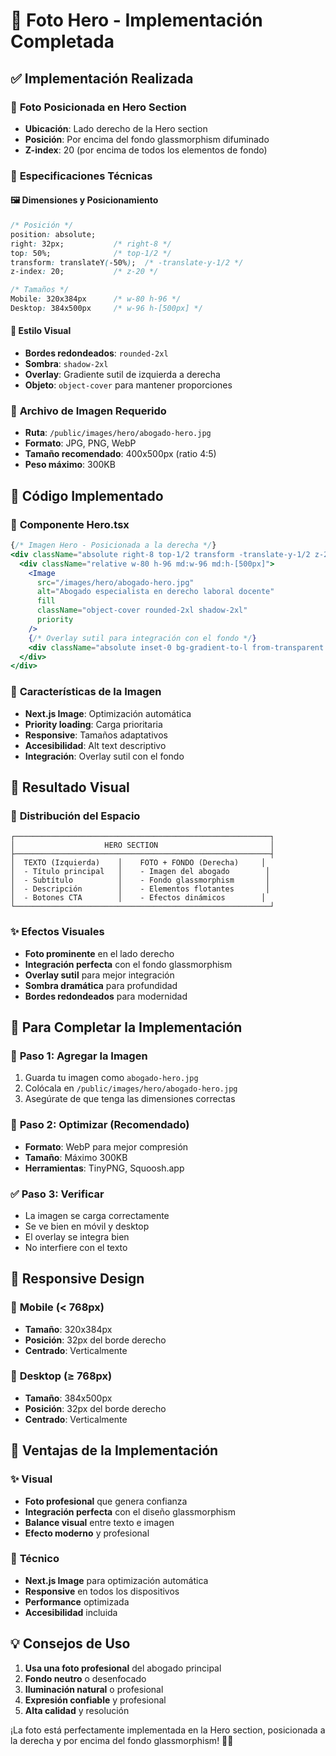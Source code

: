 # 📸 Foto Hero - Implementación Completada

## ✅ **Implementación Realizada**

### 🎯 **Foto Posicionada en Hero Section**
- **Ubicación**: Lado derecho de la Hero section
- **Posición**: Por encima del fondo glassmorphism difuminado
- **Z-index**: 20 (por encima de todos los elementos de fondo)

### 📍 **Especificaciones Técnicas**

#### 🖼️ **Dimensiones y Posicionamiento**
```css
/* Posición */
position: absolute;
right: 32px;           /* right-8 */
top: 50%;              /* top-1/2 */
transform: translateY(-50%);  /* -translate-y-1/2 */
z-index: 20;           /* z-20 */

/* Tamaños */
Mobile: 320x384px      /* w-80 h-96 */
Desktop: 384x500px     /* w-96 h-[500px] */
```

#### 🎨 **Estilo Visual**
- **Bordes redondeados**: `rounded-2xl`
- **Sombra**: `shadow-2xl`
- **Overlay**: Gradiente sutil de izquierda a derecha
- **Objeto**: `object-cover` para mantener proporciones

### 📁 **Archivo de Imagen Requerido**
- **Ruta**: `/public/images/hero/abogado-hero.jpg`
- **Formato**: JPG, PNG, WebP
- **Tamaño recomendado**: 400x500px (ratio 4:5)
- **Peso máximo**: 300KB

## 🎯 **Código Implementado**

### 📱 **Componente Hero.tsx**
```jsx
{/* Imagen Hero - Posicionada a la derecha */}
<div className="absolute right-8 top-1/2 transform -translate-y-1/2 z-20">
  <div className="relative w-80 h-96 md:w-96 md:h-[500px]">
    <Image
      src="/images/hero/abogado-hero.jpg"
      alt="Abogado especialista en derecho laboral docente"
      fill
      className="object-cover rounded-2xl shadow-2xl"
      priority
    />
    {/* Overlay sutil para integración con el fondo */}
    <div className="absolute inset-0 bg-gradient-to-l from-transparent to-white/10 rounded-2xl"></div>
  </div>
</div>
```

### 🎨 **Características de la Imagen**
- **Next.js Image**: Optimización automática
- **Priority loading**: Carga prioritaria
- **Responsive**: Tamaños adaptativos
- **Accesibilidad**: Alt text descriptivo
- **Integración**: Overlay sutil con el fondo

## 🎯 **Resultado Visual**

### 📱 **Distribución del Espacio**
```
┌─────────────────────────────────────────────────────────┐
│                    HERO SECTION                         │
├─────────────────────────────────────────────────────────┤
│  TEXTO (Izquierda)    │    FOTO + FONDO (Derecha)     │
│  - Título principal   │    - Imagen del abogado        │
│  - Subtítulo          │    - Fondo glassmorphism       │
│  - Descripción        │    - Elementos flotantes       │
│  - Botones CTA        │    - Efectos dinámicos        │
└─────────────────────────────────────────────────────────┘
```

### ✨ **Efectos Visuales**
- **Foto prominente** en el lado derecho
- **Integración perfecta** con el fondo glassmorphism
- **Overlay sutil** para mejor integración
- **Sombra dramática** para profundidad
- **Bordes redondeados** para modernidad

## 🚀 **Para Completar la Implementación**

### 📁 **Paso 1: Agregar la Imagen**
1. Guarda tu imagen como `abogado-hero.jpg`
2. Colócala en `/public/images/hero/abogado-hero.jpg`
3. Asegúrate de que tenga las dimensiones correctas

### 🎨 **Paso 2: Optimizar (Recomendado)**
- **Formato**: WebP para mejor compresión
- **Tamaño**: Máximo 300KB
- **Herramientas**: TinyPNG, Squoosh.app

### ✅ **Paso 3: Verificar**
- La imagen se carga correctamente
- Se ve bien en móvil y desktop
- El overlay se integra bien
- No interfiere con el texto

## 📱 **Responsive Design**

### 🎯 **Mobile (< 768px)**
- **Tamaño**: 320x384px
- **Posición**: 32px del borde derecho
- **Centrado**: Verticalmente

### 🎯 **Desktop (≥ 768px)**
- **Tamaño**: 384x500px
- **Posición**: 32px del borde derecho
- **Centrado**: Verticalmente

## 🎨 **Ventajas de la Implementación**

### ✨ **Visual**
- **Foto profesional** que genera confianza
- **Integración perfecta** con el diseño glassmorphism
- **Balance visual** entre texto e imagen
- **Efecto moderno** y profesional

### 🚀 **Técnico**
- **Next.js Image** para optimización automática
- **Responsive** en todos los dispositivos
- **Performance** optimizada
- **Accesibilidad** incluida

## 💡 **Consejos de Uso**

1. **Usa una foto profesional** del abogado principal
2. **Fondo neutro** o desenfocado
3. **Iluminación natural** o profesional
4. **Expresión confiable** y profesional
5. **Alta calidad** y resolución

¡La foto está perfectamente implementada en la Hero section, posicionada a la derecha y por encima del fondo glassmorphism! 🎨📸


